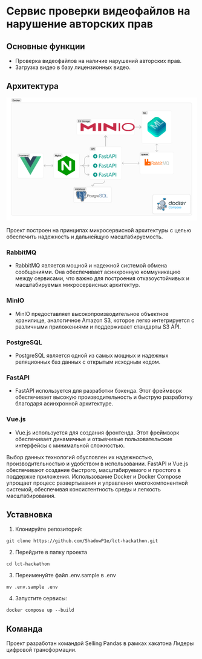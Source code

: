 # Сервис проверки видеофайлов на нарушение авторских прав

## Основные функции
 - Проверка видеофайлов на наличие нарушений авторских прав.
 - Загрузка видео в базу лицензионных видео.

## Архитектура

![Architecture](./README_IMG/architecture.png)

Проект построен на принципах микросервисной архитектуры с целью обеспечить надежность и дальнейщую масштабируемость.

### RabbitMQ
 - RabbitMQ является мощной и надежной системой обмена сообщениями. Она обеспечивает асинхронную коммуникацию между сервисами, что важно для построения отказоустойчивых и масштабируемых микросервисных архитектур.

### MinIO
 - MinIO предоставляет высокопроизводительное объектное хранилище, аналогичное Amazon S3, которое легко интегрируется с различными приложениями и поддерживает стандарты S3 API.

### PostgreSQL
 - PostgreSQL является одной из самых мощных и надежных реляционных баз данных с открытым исходным кодом.

### FastAPI
 - FastAPI используется для разработки бэкенда. Этот фреймворк обеспечивает высокую производительность и быструю разработку благодаря асинхронной архитектуре.

### Vue.js
 - Vue.js используется для создания фронтенда. Этот фреймворк обеспечивает динамичные и отзывчивые пользовательские интерфейсы с минимальной сложностью.


Выбор данных технологий обусловлен их надежностью, производительностью и удобством в использовании. FastAPI и Vue.js обеспечивают создание быстрого, масштабируемого и простого в поддержке приложения. Использование Docker и Docker Compose упрощает процесс развертывания и управления многокомпонентной системой, обеспечивая консистентность среды и легкость масштабирования.

## Уставновка

1. Клонируйте репозиторий:
```shell
git clone https://github.com/ShadowP1e/lct-hackathon.git
```
2. Перейдите в папку проекта
```shell
cd lct-hackathon
```
3. Переименуйте файл .env.sample в .env
```shell
mv .env.sample .env
```
4. Запустите сервисы:
```shell
docker compose up --build
```

## Команда

Проект разработан командой Selling Pandas в рамках хакатона Лидеры цифровой трансформации.